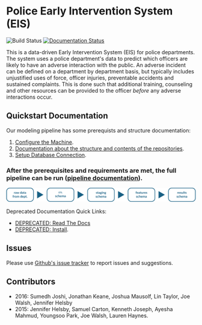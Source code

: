 # Police Early Intervention System (EIS)

![Build Status](https://travis-ci.org/dssg/police-eis.svg)
[![Documentation Status](https://readthedocs.org/projects/police-eis/badge/?version=latest)](http://police-eis.readthedocs.org/en/latest/?badge=latest)

This is a data-driven Early Intervention System (EIS) for police departments. The system uses a police department's data to predict which officers are likely to have an adverse interaction with the public. An adverse incident can be defined on a department by department basis, but typically includes unjustified uses of force, officer injuries, preventable accidents and sustained complaints. This is done such that additional training, counseling and other resources can be provided to the officer _before_ any adverse interactions occur.

## Quickstart Documentation

Our modeling pipeline has some prerequists and structure documentation:

1.  [Configure the Machine](link).
2.  [Documentation about the structure and contents of the repositories](docs/repository_documentation.md).
3.  [Setup Database Connection](docs/database_connection.md).

### After the prerequisites and requirements are met, the full pipeline can be run ([pipeline documentation](docs/repositories_dependencies_and_pipeline.md)).

![Process](docs/tableProces.png)

Deprecated Documentation Quick Links:


* [DEPRECATED: Read The Docs](https://police-eis.readthedocs.org/en/latest/)
* [DEPRECATED: Install](https://police-eis.readthedocs.org/en/latest/quickstart.html).

## Issues

Please use [Github's issue tracker](https://github.com/dssg/police-eis/issues/new) to report issues and suggestions.

## Contributors

* 2016: Sumedh Joshi, Jonathan Keane, Joshua Mausolf, Lin Taylor, Joe Walsh, Jennifer Helsby
* 2015: Jennifer Helsby, Samuel Carton, Kenneth Joseph, Ayesha Mahmud, Youngsoo Park, Joe Walsh, Lauren Haynes.
